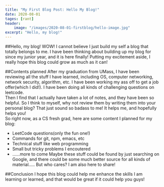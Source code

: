 ```yaml
---
title: "My First Blog Post: Hello My Blog!"
date: 2020-08-01
tages: [rant]
header: 
    image: "/images/2020-08-01-firstblog/hello-image.jpg"
excerpt: "Hello, my blog!"
---
```


##Hello, my blog!
WOW! I cannot believe I just build my self a blog that totally belongs to me. I have been thinking about building up my blog for since my junior year, and it is here finally! Putting my excitement aside, I really hope this blog could grow as much as it can!

##Contents planned
After my graduation from UMass, I have been reviewing all the stuff I have learned, including OS, computer networking, network security, algorithm, etc. I have been working my ass off to get a job offer(which I did!). I have been doing all kinds of challenging questions on leetcode. <br>
Then I find that I actually have taken a lot of notes, and they have been so helpful. So I think to myself, why not review them by writing them into your personal blog? That just sound so badass to me! It helps me, and hopefully helps you!<br>
So right now, as a CS fresh grad, here are some content I planned for my blog: 
- LeetCode questions(only the fun one!)
- Commands for git, npm, emacs, etc
- Technical stuff like web programming
- Small but tricky problems I encoutered
- ......more to come
Maybe these stuff could be found by just searching on Google, and there could be some much better source for all kinds of material..... But who cares? I am also here to share!

##Conclusion
I hope this blog could help me enhance the skills I am learning or learned, and that would be great if it could help you guys! 